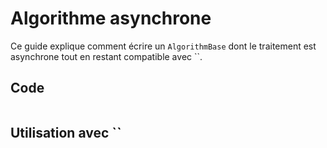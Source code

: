 # Algorithme asynchrone

Ce guide explique comment écrire un `AlgorithmBase` dont le traitement est asynchrone tout en restant compatible avec ``.

## Code

```python

```

## Utilisation avec ``

```python

```



